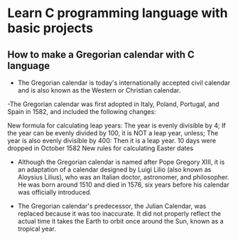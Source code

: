 # Learn C programming language with basic projects
## How to make a Gregorian calendar with C language
- The Gregorian calendar is today's internationally accepted civil calendar and is also known as the Western or Christian calendar.

-The Gregorian calendar was first adopted in Italy, Poland, Portugal, and Spain in 1582, and included the following changes:

New formula for calculating leap years:
The year is evenly divisible by 4;
If the year can be evenly divided by 100, it is NOT a leap year, unless;
The year is also evenly divisible by 400: Then it is a leap year.
10 days were dropped in October 1582
New rules for calculating Easter dates

- Although the Gregorian calendar is named after Pope Gregory XIII, it is an adaptation of a calendar designed by Luigi Lilio (also known as Aloysius Lilius), who was an Italian doctor, astronomer, and philosopher. He was born around 1510 and died in 1576, six years before his calendar was officially introduced.

- The Gregorian calendar's predecessor, the Julian Calendar, was replaced because it was too inaccurate. It did not properly reflect the actual time it takes the Earth to orbit once around the Sun, known as a tropical year.

